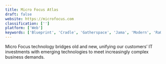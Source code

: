 ```yaml
---
title: Micro Focus Atlas
draft: false 
website: https://microfocus.com
classification: ['']
platform: ['Web']
keywords: ['Blueprint', 'Cradle', 'Gatherspace', 'Jama', 'Modern', 'RaQuest', 'ReMa', 'ReqSuite', 'ReqView', 'agileSpecs']
---
```

Micro Focus technology bridges old and new, unifying our customers’ IT investments with emerging technologies to meet increasingly complex business demands.